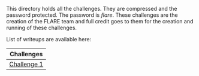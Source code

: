 This directory holds all the challenges. They are compressed and the password protected. The password is *flare*. These challenges are the creation of the FLARE team and full
credit goes to them for the creation and running of these challenges.

List of writeups are available here:  

| Challenges |
| --------- |
| [Challenge 1](../chal1/chal1.md) |
